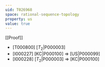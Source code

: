 ```yaml
---
uid: T026968
space: rational-sequence-topology
property: us
value: true
---
```

[[Proof]]

* [T000800] [$T_2$|P000003]
* [I000227] [KC|P000100] => [US|P000099]
* [I000228] [$T_2$|P000003] => [KC|P000100]

